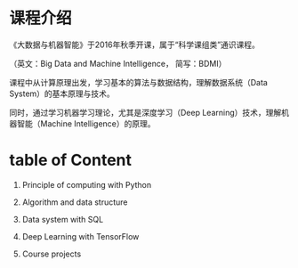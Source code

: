 # 课程介绍

《大数据与机器智能》于2016年秋季开课，属于“科学课组类”通识课程。

（英文：Big Data and Machine Intelligence， 简写：BDMI）

课程中从计算原理出发，学习基本的算法与数据结构，理解数据系统（Data System）的基本原理与技术。

同时，通过学习机器学习理论，尤其是深度学习（Deep Learning）技术，理解机器智能（Machine Intelligence）的原理。

# table of Content

1. Principle of computing with Python

2. Algorithm and data structure

3. Data system with SQL

4. Deep Learning with TensorFlow

5. Course projects


